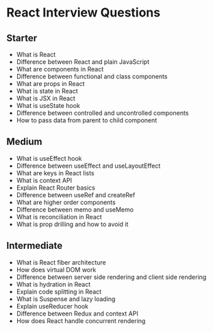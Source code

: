 # React Interview Questions

## Starter

- What is React
- Difference between React and plain JavaScript
- What are components in React
- Difference between functional and class components
- What are props in React
- What is state in React
- What is JSX in React
- What is useState hook
- Difference between controlled and uncontrolled components
- How to pass data from parent to child component

## Medium

- What is useEffect hook
- Difference between useEffect and useLayoutEffect
- What are keys in React lists
- What is context API
- Explain React Router basics
- Difference between useRef and createRef
- What are higher order components
- Difference between memo and useMemo
- What is reconciliation in React
- What is prop drilling and how to avoid it

## Intermediate

- What is React fiber architecture
- How does virtual DOM work
- Difference between server side rendering and client side rendering
- What is hydration in React
- Explain code splitting in React
- What is Suspense and lazy loading
- Explain useReducer hook
- Difference between Redux and context API
- How does React handle concurrent rendering
